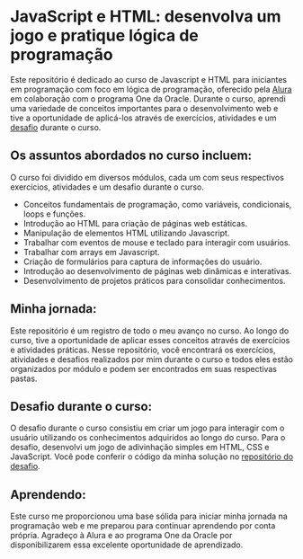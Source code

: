 # JavaScript e HTML: desenvolva um jogo e pratique lógica de programação

Este repositório é dedicado ao curso de Javascript e HTML para iniciantes em programação com foco em lógica de programação, oferecido pela [Alura](https://cursos.alura.com.br/user/emanoelcampos) em colaboração com o programa One da Oracle. Durante o curso, aprendi uma variedade de conceitos importantes para o desenvolvimento web e tive a oportunidade de aplicá-los através de exercícios, atividades e um [desafio](https://github.com/emanoelcampos/jogo-adivinhacao) durante o curso.

## Os assuntos abordados no curso incluem:

O curso foi dividido em diversos módulos, cada um com seus respectivos exercícios, atividades e um desafio durante o curso. 

- Conceitos fundamentais de programação, como variáveis, condicionais, loops e funções.
- Introdução ao HTML para criação de páginas web estáticas.
- Manipulação de elementos HTML utilizando Javascript.
- Trabalhar com eventos de mouse e teclado para interagir com usuários.
- Trabalhar com arrays em Javascript.
- Criação de formulários para captura de informações do usuário.
- Introdução ao desenvolvimento de páginas web dinâmicas e interativas.
- Desenvolvimento de projetos práticos para consolidar conhecimentos.

## Minha jornada:

Este repositório é um registro de todo o meu avanço no curso. Ao longo do curso, tive a oportunidade de aplicar esses conceitos através de exercícios e atividades práticas. Nesse repositório, você encontrará os exercícios, atividades e desafios realizados por mim durante o curso e todos eles estão organizados por módulo e podem ser encontrados em suas respectivas pastas.

## Desafio durante o curso:

O desafio durante o curso consistiu em criar um jogo para interagir com o usuário utilizando os conhecimentos adquiridos ao longo do curso. Para o desafio, desenvolvi um jogo de adivinhação simples em HTML, CSS e JavaScript. Você pode conferir o código da minha solução no [repositório do desafio](https://github.com/emanoelcampos/jogo-adivinhacao).

## Aprendendo:

Este curso me proporcionou uma base sólida para iniciar minha jornada na programação web e me preparou para continuar aprendendo por conta própria. Agradeço à Alura e ao programa One da Oracle por disponibilizarem essa excelente oportunidade de aprendizado.
